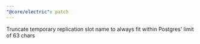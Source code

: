 ```yaml
---
"@core/electric": patch
---
```


Truncate temporary replication slot name to always fit within Postgres' limit of 63 chars
